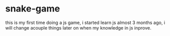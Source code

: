 # snake-game
this is my first time doing a js game, i started learn js almost 3 months ago, i will change acouple things later on when my knowledge  in js inprove.
